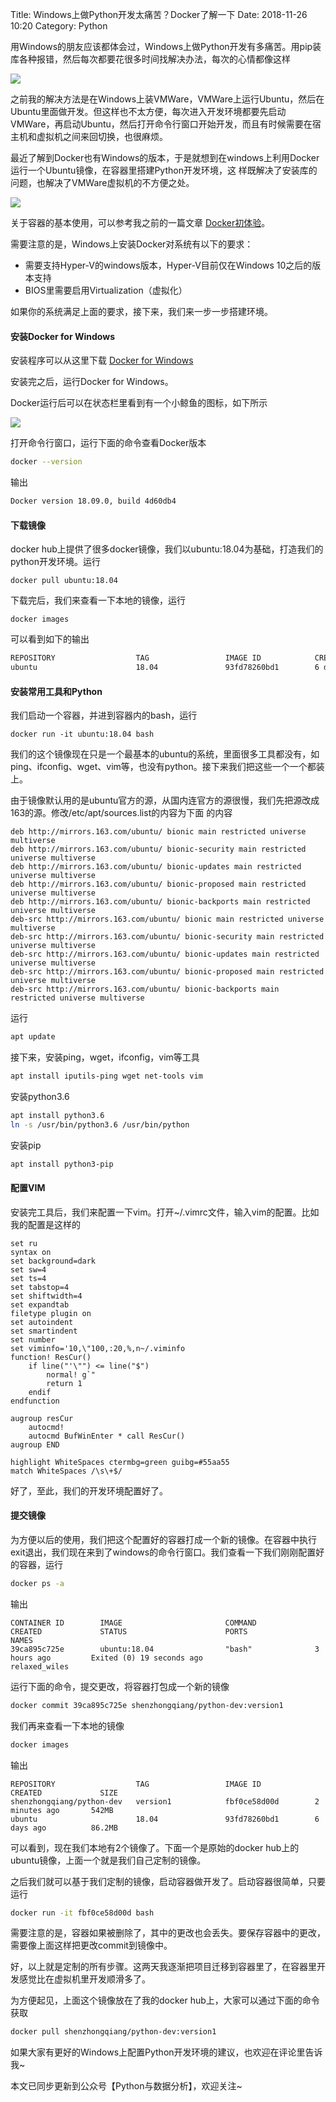 Title: Windows上做Python开发太痛苦？Docker了解一下
Date: 2018-11-26 10:20
Category: Python

用Windows的朋友应该都体会过，Windows上做Python开发有多痛苦。用pip装库各种报错，然后每次都要花很多时间找解决办法，每次的心情都像这样

![](https://pic1.zhimg.com/v2-402a08b55cd89812b83bb3848c33cbc0_b.jpg)

之前我的解决方法是在Windows上装VMWare，VMWare上运行Ubuntu，然后在Ubuntu里面做开发。但这样也不太方便，每次进入开发环境都要先启动VMWare，再启动Ubuntu，然后打开命令行窗口开始开发，而且有时候需要在宿主机和虚拟机之间来回切换，也很麻烦。

最近了解到Docker也有Windows的版本，于是就想到在windows上利用Docker运行一个Ubuntu镜像，在容器里搭建Python开发环境，这 样既解决了安装库的问题，也解决了VMWare虚拟机的不方便之处。

![](https://pic1.zhimg.com/v2-5e97f157eb2f8660c60672b440cdd4f0_r.jpg)




关于容器的基本使用，可以参考我之前的一篇文章 [Docker初体验](https://zhuanlan.zhihu.com/p/31436920)。




需要注意的是，Windows上安装Docker对系统有以下的要求：

+ 需要支持Hyper-V的windows版本，Hyper-V目前仅在Windows 10之后的版本支持
+ BIOS里需要启用Virtualization（虚拟化）


如果你的系统满足上面的要求，接下来，我们来一步一步搭建环境。

#### 安装Docker for Windows

安装程序可以从这里下载 [Docker for Windows](http://link.zhihu.com/?target=https%3A//download.docker.com/win/stable/Docker%2520for%2520Windows%2520Installer.exe)

安装完之后，运行Docker for Windows。

Docker运行后可以在状态栏里看到有一个小鲸鱼的图标，如下所示

![](https://pic4.zhimg.com/v2-2dc9098e780c3bb757fd5e94957768d7_b.jpg)




打开命令行窗口，运行下面的命令查看Docker版本

```bash
docker --version
```


输出


```bash
Docker version 18.09.0, build 4d60db4
```



#### 下载镜像

docker hub上提供了很多docker镜像，我们以ubuntu:18.04为基础，打造我们的python开发环境。运行

```text
docker pull ubuntu:18.04

```

下载完后，我们来查看一下本地的镜像，运行

```text
docker images

```

可以看到如下的输出

```bash
REPOSITORY                  TAG                 IMAGE ID            CREATED             SIZE
ubuntu                      18.04               93fd78260bd1        6 days ago          86.2MB

```




#### 安装常用工具和Python

我们启动一个容器，并进到容器内的bash，运行

```text
docker run -it ubuntu:18.04 bash

```




我们的这个镜像现在只是一个最基本的ubuntu的系统，里面很多工具都没有，如ping、ifconfig、wget、vim等，也没有python。接下来我们把这些一个一个都装上。

由于镜像默认用的是ubuntu官方的源，从国内连官方的源很慢，我们先把源改成163的源。修改/etc/apt/sources.list的内容为下面 的内容

```text
deb http://mirrors.163.com/ubuntu/ bionic main restricted universe multiverse
deb http://mirrors.163.com/ubuntu/ bionic-security main restricted universe multiverse
deb http://mirrors.163.com/ubuntu/ bionic-updates main restricted universe multiverse
deb http://mirrors.163.com/ubuntu/ bionic-proposed main restricted universe multiverse
deb http://mirrors.163.com/ubuntu/ bionic-backports main restricted universe multiverse
deb-src http://mirrors.163.com/ubuntu/ bionic main restricted universe multiverse
deb-src http://mirrors.163.com/ubuntu/ bionic-security main restricted universe multiverse
deb-src http://mirrors.163.com/ubuntu/ bionic-updates main restricted universe multiverse
deb-src http://mirrors.163.com/ubuntu/ bionic-proposed main restricted universe multiverse
deb-src http://mirrors.163.com/ubuntu/ bionic-backports main restricted universe multiverse

```

运行

```bash
apt update

```

接下来，安装ping，wget，ifconfig，vim等工具

```bash
apt install iputils-ping wget net-tools vim

```




安装python3.6

```bash
apt install python3.6
ln -s /usr/bin/python3.6 /usr/bin/python

```

安装pip

```bash
apt install python3-pip

```




#### 配置VIM

安装完工具后，我们来配置一下vim。打开~/.vimrc文件，输入vim的配置。比如我的配置是这样的

```text
set ru
syntax on
set background=dark
set sw=4
set ts=4
set tabstop=4
set shiftwidth=4
set expandtab
filetype plugin on
set autoindent
set smartindent
set number
set viminfo='10,\"100,:20,%,n~/.viminfo
function! ResCur()
    if line("'\"") <= line("$")
        normal! g`"
        return 1
    endif
endfunction

augroup resCur
    autocmd!
    autocmd BufWinEnter * call ResCur()
augroup END

highlight WhiteSpaces ctermbg=green guibg=#55aa55
match WhiteSpaces /\s\+$/

```

好了，至此，我们的开发环境配置好了。




#### 提交镜像

为方便以后的使用，我们把这个配置好的容器打成一个新的镜像。在容器中执行exit退出，我们现在来到了windows的命令行窗口。我们查看一下我们刚刚配置好的容器，运行

```bash
docker ps -a

```

输出

```text
CONTAINER ID        IMAGE                       COMMAND             CREATED             STATUS                      PORTS               NAMES
39ca895c725e        ubuntu:18.04                "bash"              3 hours ago         Exited (0) 19 seconds ago                       relaxed_wiles

```




运行下面的命令，提交更改，将容器打包成一个新的镜像

```bash
docker commit 39ca895c725e shenzhongqiang/python-dev:version1

```

我们再来查看一下本地的镜像

```bash
docker images

```

输出

```text
REPOSITORY                  TAG                 IMAGE ID            CREATED             SIZE
shenzhongqiang/python-dev   version1            fbf0ce58d00d        2 minutes ago       542MB
ubuntu                      18.04               93fd78260bd1        6 days ago          86.2MB

```

可以看到，现在我们本地有2个镜像了。下面一个是原始的docker hub上的ubuntu镜像，上面一个就是我们自己定制的镜像。

之后我们就可以基于我们定制的镜像，启动容器做开发了。启动容器很简单，只要运行

```bash
docker run -it fbf0ce58d00d bash

```

需要注意的是，容器如果被删除了，其中的更改也会丢失。要保存容器中的更改，需要像上面这样把更改commit到镜像中。




好，以上就是定制的所有步骤。这两天我逐渐把项目迁移到容器里了，在容器里开发感觉比在虚拟机里开发顺滑多了。




为方便起见，上面这个镜像放在了我的docker hub上，大家可以通过下面的命令获取

```bash
docker pull shenzhongqiang/python-dev:version1

```

如果大家有更好的Windows上配置Python开发环境的建议，也欢迎在评论里告诉我~




本文已同步更新到公众号【Python与数据分析】，欢迎关注~
